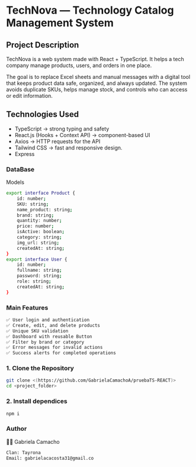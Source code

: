 
# TechNova — Technology Catalog Management System


## Project Description
TechNova is a web system made with React + TypeScript.
It helps a tech company manage products, users, and orders in one place.

The goal is to replace Excel sheets and manual messages with a digital tool that keeps product data safe, organized, and always updated.
The system avoids duplicate SKUs, helps manage stock, and controls who can access or edit information.

## Technologies Used
- TypeScript → strong typing and safety
- React.js (Hooks + Context API) → component-based UI
- Axios → HTTP requests for the API
- Tailwind CSS → fast and responsive 
design.
- Express

### DataBase
Models
``` bash
export interface Product {
    id: number;
    SKU: string;
    name_product: string;
    brand: string;
    quantity: number;
    price: number;
    isActive: boolean;
    category: string;
    img_url: string;
    createdAt: string;
}
export interface User {
    id: number;
    fullname: string;
    password: string;
    role: string;
    createdAt: string;
}
```
### Main Features
``` bash
✅ User login and authentication
✅ Create, edit, and delete products
✅ Unique SKU validation
✅ Dashboard with reusable Button
✅ Filter by brand or category
✅ Error messages for invalid actions
✅ Success alerts for completed operations
```
### 1. Clone the Repository
```bash
git clone <(https://github.com/GabrielaCamachoA/pruebaTS-REACT)>
cd <project_folder>

```
### 2. Install dependices
```bash
npm i

```
### Author

👩‍💻 Gabriela Camacho
``` bash
Clan: Tayrona
Email: gabrielacacosta31@gmail.co
